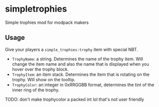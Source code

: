 # simpletrophies
Simple trophies mod for modpack makers

## Usage

Give your players a `simple_trophies:trophy` item with special NBT.

- `TrophyName`: a string. Determines the name of the trophy item. Will change the item name and also the name that is displayed when you hover over the trophy block.
- `TrophyItem`: an item stack. Determines the item that is rotating on the trophy. Will show on the tooltip.
- `TrophyColor`: an integer in 0xRRGGBB format, determines the tint of the inner ring of the trophy.

TODO: don't make trophycolor a packed int lol that's not user friendly
